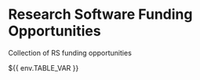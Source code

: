 # Research Software Funding Opportunities
Collection of RS funding opportunities

${{ env.TABLE_VAR }}
